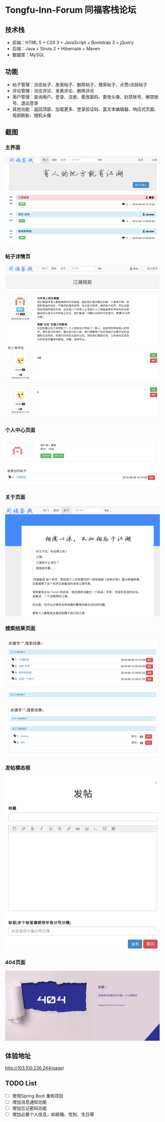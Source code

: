 # Tongfu-Inn-Forum 同福客栈论坛


## 技术栈

+ 前端：HTML 5 + CSS 3 + JavaScript + Bootstrap 3 + jQuery
+ 后端：Java + Struts 2 + Hibernate + Maven
+ 数据库：MySQL


## 功能
+ 帖子管理：浏览帖子、发表帖子、删除帖子、搜索帖子、点赞/点踩帖子
+ 评论管理：浏览评论、发表评论、删除评论
+ 用户管理：查询用户、登录、注册、更改密码、更改头像、封禁账号、解禁账号、退出登录
+ 其他功能：返回顶部、加载更多、登录验证码、富文本编辑器、响应式页面、局部刷新、随机头像


## 截图
### 主界面
![](./screenshots/1.png)

### 帖子详情页
![](./screenshots/2.png)
![](./screenshots/3.png)

### 个人中心页面
![](./screenshots/4.png)

### 关于页面
![](./screenshots/5.png)

### 搜索结果页面
![](./screenshots/6.png)
![](./screenshots/7.png)

### 发帖模态框
![](./screenshots/8.png)

### 404页面
![](./screenshots/9.png)



## 体验地址

http://103.100.236.244/page)



## TODO List

- [ ] 使用Spring Boot 重构项目
- [ ] 增加消息通知功能
- [ ] 增加忘记密码功能
- [ ] 增加必要个人信息，如邮箱、性别、生日等
